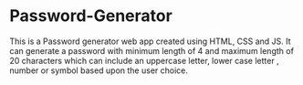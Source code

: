 # Password-Generator
This is a Password generator web app created using HTML, CSS and JS. It can generate a password with minimum length of 4 and maximum length of 20 characters which can include an uppercase letter, lower case letter , number or symbol based upon the user choice.
